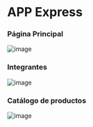 # APP Express

### Página Principal
![image](https://github.com/SanguchoMela/app-express-aw/assets/117743859/4d59f074-410e-4881-b7ed-334c4eb6a277)

### Integrantes
![image](https://github.com/SanguchoMela/app-express-aw/assets/117743859/3ecf38b1-5bcf-4fb7-b3ad-0bfb96fada50)

### Catálogo de productos
![image](https://github.com/SanguchoMela/app-express-aw/assets/117743859/134ea5e7-2e86-4bfd-a78f-9ba37de4332d)
